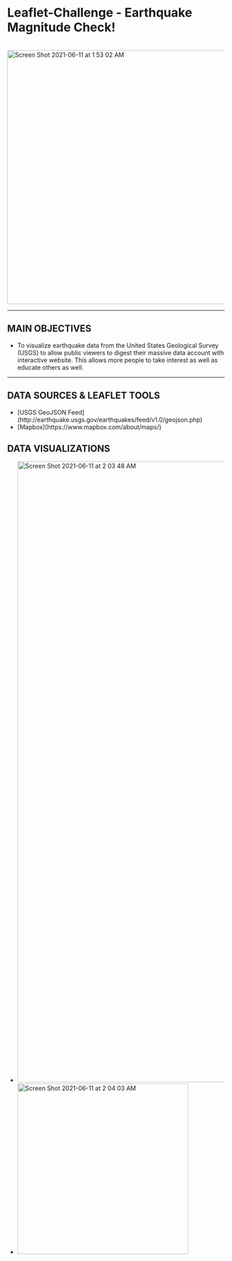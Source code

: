 # Leaflet-Challenge - Earthquake Magnitude Check!

<br>

<img width="588" alt="Screen Shot 2021-06-11 at 1 53 02 AM" src="https://user-images.githubusercontent.com/74644774/121660741-5fe97400-ca58-11eb-9cfa-97b42ed1167a.png">

<hr>

## MAIN OBJECTIVES
<ul>
    <li>To visualize earthquake data from the United States Geological Survey (USGS) to allow public viewers to digest their massive data account with interactive website. This allows more people to take interest as well as educate others as well.</li>

</ul>
<hr>

## DATA SOURCES & LEAFLET TOOLS 
<ul>
    <li>[USGS GeoJSON Feed](http://earthquake.usgs.gov/earthquakes/feed/v1.0/geojson.php)</li>
    <li>[Mapbox](https://www.mapbox.com/about/maps/)</li>

</ul>

## DATA VISUALIZATIONS
<ul>
    <li><img width="1438" alt="Screen Shot 2021-06-11 at 2 03 48 AM" src="https://user-images.githubusercontent.com/74644774/121662416-2b76b780-ca5a-11eb-9d6d-452104e3fd4a.png">
</li>
    <li><img width="395" alt="Screen Shot 2021-06-11 at 2 04 03 AM" src="https://user-images.githubusercontent.com/74644774/121662468-3b8e9700-ca5a-11eb-9b34-4d7012558bba.png">
</li>
</ul>


